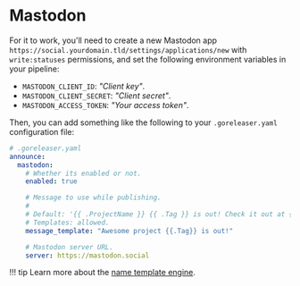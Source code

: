 # Mastodon

For it to work, you'll need to create a new Mastodon app
`https://social.yourdomain.tld/settings/applications/new` with `write:statuses`
permissions, and set the following environment variables in your pipeline:

- `MASTODON_CLIENT_ID`: _"Client key"_.
- `MASTODON_CLIENT_SECRET`: _"Client secret"_.
- `MASTODON_ACCESS_TOKEN`: _"Your access token"_.

Then, you can add something like the following to your `.goreleaser.yaml`
configuration file:

```yaml
# .goreleaser.yaml
announce:
  mastodon:
    # Whether its enabled or not.
    enabled: true

    # Message to use while publishing.
    #
    # Default: '{{ .ProjectName }} {{ .Tag }} is out! Check it out at {{ .ReleaseURL }}'.
    # Templates: allowed.
    message_template: "Awesome project {{.Tag}} is out!"

    # Mastodon server URL.
    server: https://mastodon.social
```

!!! tip
Learn more about the [name template engine](/customization/templates/).
